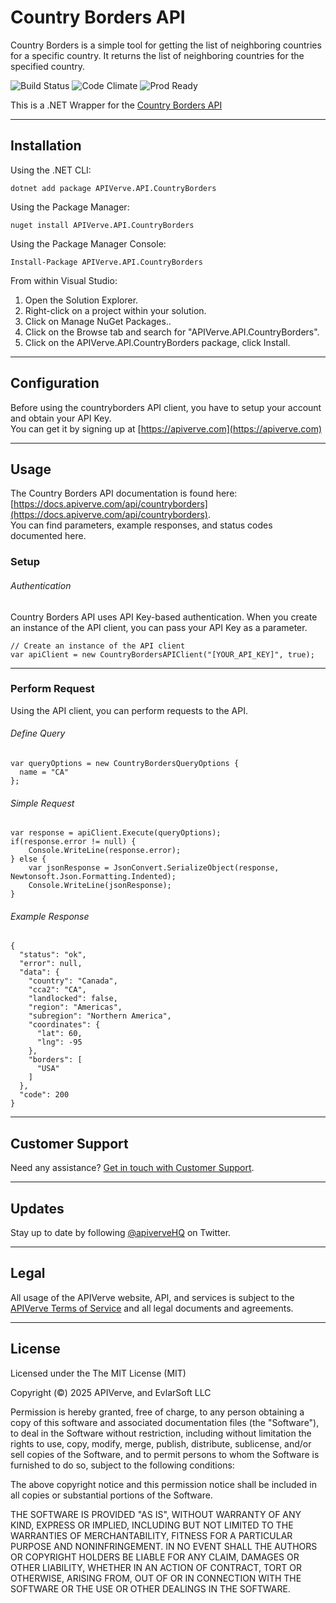 Country Borders API
============

Country Borders is a simple tool for getting the list of neighboring countries for a specific country. It returns the list of neighboring countries for the specified country.

![Build Status](https://img.shields.io/badge/build-passing-green)
![Code Climate](https://img.shields.io/badge/maintainability-B-purple)
![Prod Ready](https://img.shields.io/badge/production-ready-blue)

This is a .NET Wrapper for the [Country Borders API](https://apiverve.com/marketplace/api/countryborders)

---

## Installation

Using the .NET CLI:
```
dotnet add package APIVerve.API.CountryBorders
```

Using the Package Manager:
```
nuget install APIVerve.API.CountryBorders
```

Using the Package Manager Console:
```
Install-Package APIVerve.API.CountryBorders
```

From within Visual Studio:

1. Open the Solution Explorer.
2. Right-click on a project within your solution.
3. Click on Manage NuGet Packages..
4. Click on the Browse tab and search for "APIVerve.API.CountryBorders".
5. Click on the APIVerve.API.CountryBorders package, click Install.


---

## Configuration

Before using the countryborders API client, you have to setup your account and obtain your API Key.  
You can get it by signing up at [https://apiverve.com](https://apiverve.com)

---

## Usage

The Country Borders API documentation is found here: [https://docs.apiverve.com/api/countryborders](https://docs.apiverve.com/api/countryborders).  
You can find parameters, example responses, and status codes documented here.

### Setup

###### Authentication
Country Borders API uses API Key-based authentication. When you create an instance of the API client, you can pass your API Key as a parameter.

```
// Create an instance of the API client
var apiClient = new CountryBordersAPIClient("[YOUR_API_KEY]", true);
```

---


### Perform Request
Using the API client, you can perform requests to the API.

###### Define Query

```
var queryOptions = new CountryBordersQueryOptions {
  name = "CA"
};
```

###### Simple Request

```
var response = apiClient.Execute(queryOptions);
if(response.error != null) {
	Console.WriteLine(response.error);
} else {
    var jsonResponse = JsonConvert.SerializeObject(response, Newtonsoft.Json.Formatting.Indented);
    Console.WriteLine(jsonResponse);
}
```

###### Example Response

```
{
  "status": "ok",
  "error": null,
  "data": {
    "country": "Canada",
    "cca2": "CA",
    "landlocked": false,
    "region": "Americas",
    "subregion": "Northern America",
    "coordinates": {
      "lat": 60,
      "lng": -95
    },
    "borders": [
      "USA"
    ]
  },
  "code": 200
}
```

---

## Customer Support

Need any assistance? [Get in touch with Customer Support](https://apiverve.com/contact).

---

## Updates
Stay up to date by following [@apiverveHQ](https://twitter.com/apiverveHQ) on Twitter.

---

## Legal

All usage of the APIVerve website, API, and services is subject to the [APIVerve Terms of Service](https://apiverve.com/terms) and all legal documents and agreements.

---

## License
Licensed under the The MIT License (MIT)

Copyright (&copy;) 2025 APIVerve, and EvlarSoft LLC

Permission is hereby granted, free of charge, to any person obtaining a copy of this software and associated documentation files (the "Software"), to deal in the Software without restriction, including without limitation the rights to use, copy, modify, merge, publish, distribute, sublicense, and/or sell copies of the Software, and to permit persons to whom the Software is furnished to do so, subject to the following conditions:

The above copyright notice and this permission notice shall be included in all copies or substantial portions of the Software.

THE SOFTWARE IS PROVIDED "AS IS", WITHOUT WARRANTY OF ANY KIND, EXPRESS OR IMPLIED, INCLUDING BUT NOT LIMITED TO THE WARRANTIES OF MERCHANTABILITY, FITNESS FOR A PARTICULAR PURPOSE AND NONINFRINGEMENT. IN NO EVENT SHALL THE AUTHORS OR COPYRIGHT HOLDERS BE LIABLE FOR ANY CLAIM, DAMAGES OR OTHER LIABILITY, WHETHER IN AN ACTION OF CONTRACT, TORT OR OTHERWISE, ARISING FROM, OUT OF OR IN CONNECTION WITH THE SOFTWARE OR THE USE OR OTHER DEALINGS IN THE SOFTWARE.